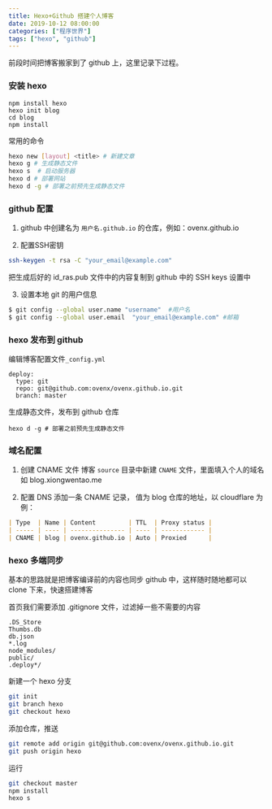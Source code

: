 ```yaml
---
title: Hexo+Github 搭建个人博客
date: 2019-10-12 08:00:00
categories: ["程序世界"]
tags: ["hexo", "github"]
---
```


前段时间把博客搬家到了 github 上，这里记录下过程。

### 安装 hexo
```
npm install hexo
hexo init blog
cd blog
npm install
```

常用的命令
```bash
hexo new [layout] <title> # 新建文章
hexo g # 生成静态文件
hexo s  # 启动服务器
hexo d # 部署网站
hexo d -g # 部署之前预先生成静态文件
```

### github 配置

1. github 中创建名为 `用户名.github.io` 的仓库，例如：ovenx.github.io

2. 配置SSH密钥
```bash
ssh-keygen -t rsa -C "your_email@example.com"
```
把生成后好的 id_ras.pub 文件中的内容复制到 github 中的 SSH keys 设置中

3. 设置本地 git 的用户信息
```bash
$ git config --global user.name "username"  #用户名
$ git config --global user.email  "your_email@example.com" #邮箱
```

### hexo 发布到 github 
编辑博客配置文件`_config.yml`

```
deploy:
  type: git
  repo: git@github.com:ovenx/ovenx.github.io.git
  branch: master
```
生成静态文件，发布到 github 仓库
```
hexo d -g # 部署之前预先生成静态文件
```

### 域名配置
1. 创建 CNAME 文件
博客 `source` 目录中新建 `CNAME` 文件，里面填入个人的域名如 blog.xiongwentao.me

2. 配置 DNS
添加一条 CNAME 记录， 值为 blog 仓库的地址，以 cloudflare 为例：
```markdown
| Type  | Name | Content         | TTL  | Proxy status |
| ----- | ---- | --------------- | ---- | ------------ |
| CNAME | blog | ovenx.github.io | Auto | Proxied      |
```

### hexo 多端同步
基本的思路就是把博客编译前的内容也同步 github 中，这样随时随地都可以 clone 下来，快速搭建博客

首页我们需要添加 .gitignore 文件，过滤掉一些不需要的内容
```
.DS_Store
Thumbs.db
db.json
*.log
node_modules/
public/
.deploy*/
```

新建一个 hexo 分支
```bash
git init
git branch hexo  
git checkout hexo  
```

添加仓库，推送
```bash
git remote add origin git@github.com:ovenx/ovenx.github.io.git 
git push origin hexo  
```

运行
```bash
git checkout master
npm install
hexo s
```